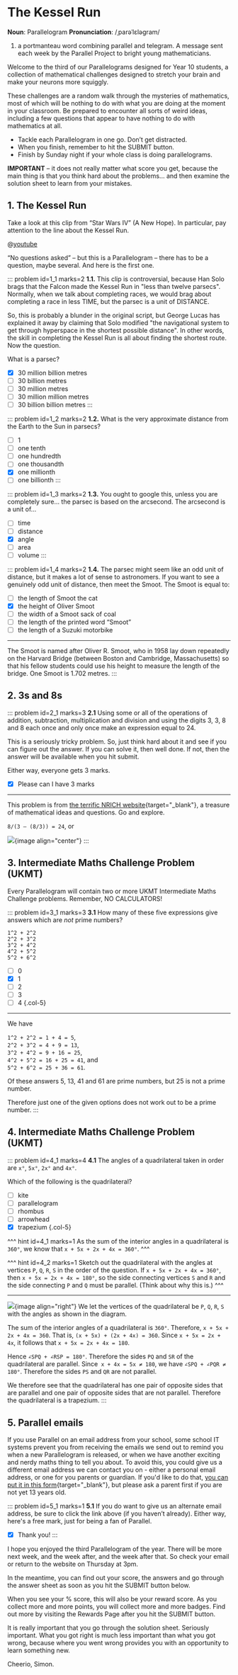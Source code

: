 # The Kessel Run

<div class="dictionary">

__Noun__: Parallelogram
__Pronunciation__: /ˌparəˈlɛləɡram/

1. a portmanteau word combining parallel and telegram. A message sent each
week by the Parallel Project to bright young mathematicians.

</div>

Welcome to the third of our Parallelograms designed for Year 10 students, a collection of mathematical challenges designed to stretch your brain and make your neurons more squiggly.  

These challenges are a random walk through the mysteries of mathematics, most of which will be nothing to do with what you are doing at the moment in your classroom. Be prepared to encounter all sorts of weird ideas, including a few questions that appear to have nothing to do with mathematics at all.

* Tackle each Parallelogram in one go. Don’t get distracted.
* When you finish, remember to hit the SUBMIT button.
*	Finish by Sunday night if your whole class is doing parallelograms.

__IMPORTANT__ – it does not really matter what score you get, because the main thing is that you think hard about the problems... and then examine the solution sheet to learn from your mistakes.


## 1. The Kessel Run

Take a look at this clip from “Star Wars IV” (A New Hope). In particular, pay attention to the line about the Kessel Run.

@[youtube](fjYuw6zWk_Y?rel=0&end=42)

“No questions asked” – but this is a Parallelogram – there has to be a question, maybe several. And here is the first one.

::: problem id=1_1 marks=2
__1.1.__ This clip is controversial, because Han Solo brags that the Falcon made the Kessel Run in "less than twelve parsecs". Normally, when we talk about completing races, we would brag about completing a race in less TIME, but the parsec is a unit of DISTANCE.  

So, this is probably a blunder in the original script, but George Lucas has explained it away by claiming that Solo modified "the navigational system to get through hyperspace in the shortest possible distance". In other words, the skill in completing the Kessel Run is all about finding the shortest route. Now the question.  

What is a parsec?

* [x] 30 million billion metres
* [ ] 30 billion metres
* [ ] 30 million metres
* [ ] 30 million million metres
* [ ] 30 billion billion metres
:::

::: problem id=1_2 marks=2
__1.2.__ What is the very approximate distance from the Earth to the Sun in parsecs?

* [ ] 1
* [ ] one tenth
* [ ] one hundredth
* [ ] one thousandth
* [x] one millionth
* [ ] one billionth
:::

::: problem id=1_3 marks=2
__1.3.__ You ought to google this, unless you are completely sure... the parsec is based on the arcsecond. The arcsecond is a unit of...

* [ ] time
* [ ] distance
* [x] angle
* [ ] area
* [ ] volume
:::

::: problem id=1_4 marks=2
__1.4.__ The parsec might seem like an odd unit of distance, but it makes a lot of sense to astronomers. If you want to see a genuinely odd unit of distance, then meet the Smoot. The Smoot is equal to:

* [ ] the length of Smoot the cat
* [x] the height of Oliver Smoot
* [ ] the width of a Smoot sack of coal
* [ ] the length of the printed word “Smoot”
* [ ] the length of a Suzuki motorbike

---

The Smoot is named after Oliver R. Smoot, who in 1958 lay down repeatedly on the Harvard Bridge (between Boston and Cambridge, Massachusetts) so that his fellow students could use his height to measure the length of the bridge. One Smoot is 1.702 metres.
:::


## 2. 3s and 8s

::: problem id=2_1 marks=3
__2.1__ Using some or all of the operations of addition, subtraction, multiplication and division and using the digits 3, 3, 8 and 8 each once and only once make an expression equal to 24.  

This is a seriously tricky problem. So, just think hard about it and see if you can figure out the answer. If you can solve it, then well done. If not, then the answer will be available when you hit submit.  

Either way, everyone gets 3 marks.

* [x] Please can I have 3 marks

---

This problem is from [the terrific NRICH website](https://nrich.maths.org/){target="_blank"}, a treasure of mathematical ideas and questions. Go and explore.

`8/(3 – (8/3)) = 24`, or  

![](/resources/10-03-the-kessel-run/2-formula.png){image align="center"}
:::


## 3.	Intermediate Maths Challenge Problem (UKMT)
<!--- (2016) Q3 --->

Every Parallelogram will contain two or more UKMT Intermediate Maths Challenge problems. Remember, NO CALCULATORS!

::: problem id=3_1 marks=3
__3.1__ How many of these five expressions give answers which are _not_ prime numbers?  

`1^2 + 2^2`  
`2^2 + 3^2`  
`3^2 + 4^2`  
`4^2 + 5^2`  
`5^2 + 6^2`  

* [ ] 0
* [x] 1
* [ ] 2
* [ ] 3
* [ ] 4
{.col-5}

---

We have  

`1^2 + 2^2 = 1 + 4 = 5`,  
`2^2 + 3^2 = 4 + 9 = 13`,  
`3^2 + 4^2 = 9 + 16 = 25`,  
`4^2 + 5^2 = 16 + 25 = 41`, and  
`5^2 + 6^2 = 25 + 36 = 61`.  

Of these answers 5, 13, 41 and 61 are prime numbers, but 25 is not a prime number.  

Therefore just one of the given options does not work out to be a prime number.
:::


## 4.	Intermediate Maths Challenge Problem (UKMT)
<!--- (2016) Q10 --->

::: problem id=4_1 marks=4
__4.1__ The angles of a quadrilateral taken in order are `x°`, `5x°`, `2x°` and `4x°`.  

Which of the following is the quadrilateral?

* [ ] kite
* [ ] parallelogram
* [ ] rhombus
* [ ] arrowhead
* [x] trapezium
{.col-5}

^^^ hint id=4_1 marks=1
As the sum of the interior angles in a quadrilateral is `360°`, we know that `x + 5x + 2x + 4x = 360°`.
^^^

^^^ hint id=4_2 marks=1
Sketch out the quadrilateral with the angles at vertices `P`, `Q`, `R`, `S` in the order of the question. If `x + 5x + 2x + 4x = 360°`, then `x + 5x = 2x + 4x = 180°`, so the side connecting vertices `S` and `R` and the side connecting `P` and `Q` must be parallel. (Think about why this is.)
^^^

---
![](/resources/10-03-the-kessel-run/4-diagram-answer.jpg){image align="right"}
We let the vertices of the quadrilateral be `P`, `Q`, `R`, `S` with the angles as shown in the diagram.  

The sum of the interior angles of a quadrilateral is `360°`. Therefore, `x + 5x + 2x + 4x = 360`. That is, `(x + 5x) + (2x + 4x) = 360`. Since `x + 5x = 2x + 4x`, it follows that `x + 5x = 2x + 4x = 180`.  

Hence `∠SPQ + ∠RSP = 180°`. Therefore the sides `PQ` and `SR` of the quadrilateral are parallel. Since` x + 4x = 5x ≠ 180`, we have `∠SPQ + ∠PQR ≠ 180°`. Therefore the sides `PS` and `QR` are not parallel.  

We therefore see that the quadrilateral has one pair of opposite sides that are parallel and one pair of opposite sides that are not parallel. Therefore the quadrilateral is a trapezium.
:::


## 5. Parallel emails

If you use Parallel on an email address from your school, some school IT systems prevent you from receiving the emails we send out to remind you when a new Parallelogram is released, or when we have another exciting and nerdy maths thing to tell you about. To avoid this, you could give us a different email address we can contact you on - either a personal email address, or one for you parents or guardian. If you'd like to do that, [you can put it in this form](https://landing.mailerlite.com/webforms/landing/k6y9h6){target="_blank"}, but please ask a parent first if you are not yet 13 years old.

::: problem id=5_1 marks=1
__5.1__ If you do want to give us an alternate email address, be sure to click the link above (if you haven’t already). Either way, here's a free mark, just for being a fan of Parallel.

* [x] Thank you!
:::


I hope you enjoyed the third Parallelogram of the year. There will be more next week, and the week after, and the week after that. So check your email or return to the website on Thursday at 3pm.

In the meantime, you can find out your score, the answers and go through the answer sheet as soon as you hit the SUBMIT button below.

When you see your % score, this will also be your reward score. As you collect more and more points, you will collect more and more badges. Find out more by visiting the Rewards Page after you hit the SUBMIT button.

It is really important that you go through the solution sheet. Seriously important. What you got right is much less important than what you got wrong, because where you went wrong provides you with an opportunity to learn something new.

Cheerio,
Simon.
